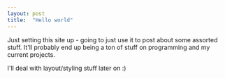 ```yaml
---
layout: post
title:  "Hello world"
---
```


Just setting this site up - going to just use it to post about some assorted
stuff. It'll probably end up being a ton of stuff on programming and my current
projects.

I'll deal with layout/styling stuff later on :)